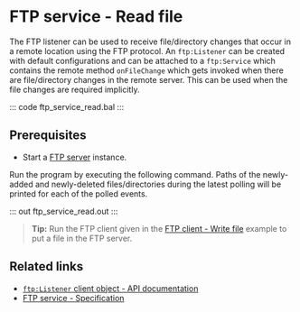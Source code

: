 # FTP service - Read file

The FTP listener can be used to receive file/directory changes that occur in a remote location using the FTP protocol. An `ftp:Listener` can be created with default configurations and can be attached to a `ftp:Service` which contains the remote method `onFileChange` which gets invoked when there are file/directory changes in the remote server. This can be used when the file changes are required implicitly.

::: code ftp_service_read.bal :::

## Prerequisites
- Start a [FTP server](https://hub.docker.com/r/stilliard/pure-ftpd/) instance.

Run the program by executing the following command. Paths of the newly-added and newly-deleted files/directories during the latest polling will be printed for each of the polled events.

::: out ftp_service_read.out :::

>**Tip:** Run the FTP client given in the [FTP client - Write file](/learn/by-example/ftp-client-write) example to put a file in the FTP server.

## Related links
- [`ftp:Listener` client object  - API documentation](https://lib.ballerina.io/ballerina/ftp/latest/listeners/Listener)
- [FTP service - Specification](/spec/ftp/#422-secure-listener)
